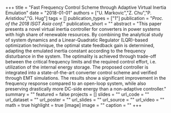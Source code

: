 +++
title = "Fast Frequency Control Scheme through Adaptive Virtual Inertia Emulation"
date = "2018-01-01"
authors = ["U. Markovic","Z. Chu","P. Aristidou","G. Hug"]
tags = []
publication_types = ["1"]
publication = "_Proc. of the 2018 ISGT Asia conf._"
publication_short = ""
abstract = "This paper presents a novel virtual inertia controller for converters in power systems with high share of renewable resources. By combining the analytical study of system dynamics and a Linear-Quadratic Regulator (LQR)-based optimization technique, the optimal state feedback gain is determined, adapting the emulated inertia constant according to the frequency disturbance in the system. The optimality is achieved through trade-off between the critical frequency limits and the required control effort, i.e. utilization of the internal energy storage. The proposed controller is integrated into a state-of-the-art converter control scheme and verified through EMT simulations. The results show a significant improvement in the frequency response compared to an open-loop system, while also preserving drastically more DC-side energy than a non-adaptive controller."
summary = ""
featured = false
projects = []
slides = ""
url_code = ""
url_dataset = ""
url_poster = ""
url_slides = ""
url_source = ""
url_video = ""
math = true
highlight = true
[image]
image = ""
caption = ""
+++

